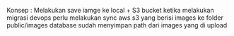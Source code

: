 Konsep :
Melakukan save iamge ke local + S3 bucket
ketika melakukan migrasi devops perlu melakukan sync aws s3 yang berisi images ke folder public/images
database sudah menyimpan path dari images yang di upload
